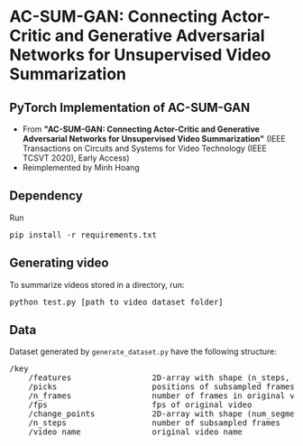 # AC-SUM-GAN: Connecting Actor-Critic and Generative Adversarial Networks for Unsupervised Video Summarization

## PyTorch Implementation of AC-SUM-GAN
- From **"AC-SUM-GAN: Connecting Actor-Critic and Generative Adversarial Networks for Unsupervised Video Summarization"** (IEEE Transactions on Circuits and Systems for Video Technology (IEEE TCSVT 2020), Early Access)
- Reimplemented by Minh Hoang

## Dependency
Run
<pre>
pip install -r requirements.txt
</pre>

## Generating video
To summarize videos stored in a directory, run:
<pre>
python test.py [path_to_video_dataset_folder]
</pre>

## Data
Dataset generated by ```generate_dataset.py``` have the following structure:
<pre>
/key
    /features                 2D-array with shape (n_steps, feature-dimension)
    /picks                    positions of subsampled frames in original video
    /n_frames                 number of frames in original video
    /fps                      fps of original video
    /change_points            2D-array with shape (num_segments, 2), each row stores indices of a segment
    /n_steps                  number of subsampled frames
    /video_name               original video name
</pre>